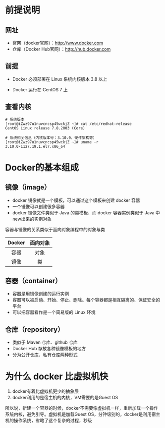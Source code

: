# 前提说明

## 网址

- 官网（docker官网）：http://www.docker.com
- 仓库（Docker Hub官网）：http://hub.docker.com



## 前提

- Docker 必须部署在 Linux 系统内核版本 3.8 以上

- Docker 运行在 CentOS 7 上

  

## 查看内核

```shell
# 系统版本
[root@iZwz97u1nuvcncsp45wckjZ ~]# cat /etc/redhat-release 
CentOS Linux release 7.8.2003 (Core)

# 系统相关信息（内核版本号：3.10.0、硬件架构等）
[root@iZwz97u1nuvcncsp45wckjZ ~]# uname -r
3.10.0-1127.19.1.el7.x86_64
```



# Docker的基本组成

## 镜像（image）

- docker 镜像就是一个模板，可以通过这个模板来创建 docker 容器
- 一个镜像可以创建很多容器
- docker 镜像文件类似于 Java 的类模板，而 docker 容器实例类似于 Java 中 new出来的实例对象



容器与镜像的关系类似于面向对象编程中的对象与类

| Docker | 面向对象 |
| :----: | :------: |
|  容器  |   对象   |
|  镜像  |    类    |



## 容器（container）

- 容器是用镜像创建的运行实例
- 容器可以被启动、开始、停止、删除。每个容器都是相互隔离的、保证安全的平台
- 可以把容器看作是一个简易版的 Linux 环境



## 仓库（repository）

- 类似于 Maven 仓库、github 仓库
- Docker Hub 存放各种镜像模板的地方
- 分为公开仓库、私有仓库两种形式



# 为什么 docker 比虚拟机快

1. docker有着比虚拟机更少的抽象层
2. docker利用的是宿主机的内核，VM需要的是Guest OS

所以说，新建一个容器的时候，docker不需要像虚拟机一样，重新加载一个操作系统内核，避免引导。虚拟机是加载Guest OS，分钟级别的，docker是利用宿主机的操作系统，省略了这个复杂的过程，秒级